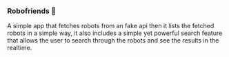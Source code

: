 ### Robofriends 🤖

A simple app that fetches robots from an fake api then it lists the fetched robots in a simple way, it also includes a simple yet powerful search feature that allows the user to search through the robots and see the results in the realtime.
